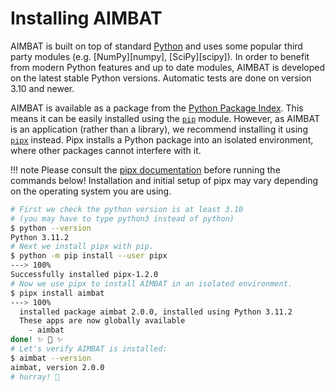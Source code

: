 # Installing AIMBAT

AIMBAT is built on top of standard [Python](https://www.python.org) and uses some popular
third party modules (e.g. [NumPy][numpy], [SciPy][scipy]). In order
to benefit from modern Python features and up to date modules, AIMBAT is developed on the
latest stable Python versions. Automatic tests are done on version 3.10 and newer.

AIMBAT is available as a package from the
[Python Package Index](https://pypi.org/project/aimbat/). This means it can be easily
installed using the [`pip`](https://pip.pypa.io/en/stable/) module. However, as AIMBAT is
an application (rather than a library), we recommend installing it using
[`pipx`](https://pypa.github.io/pipx/) instead. Pipx installs a Python package into an
isolated environment, where other packages cannot interfere with it.

!!! note
    Please consult the [pipx documentation](https://pypa.github.io/pipx/#install-pipx)
    before running the commands below! Installation and initial setup of pipx may vary
    depending on the operating system you are using.

<!-- termynal -->

```bash
# First we check the python version is at least 3.10
# (you may have to type python3 instead of python)
$ python --version
Python 3.11.2
# Next we install pipx with pip.
$ python -m pip install --user pipx
---> 100%
Successfully installed pipx-1.2.0
# Now we use pipx to install AIMBAT in an isolated environment.
$ pipx install aimbat
---> 100%
  installed package aimbat 2.0.0, installed using Python 3.11.2
  These apps are now globally available
    - aimbat
done! ✨ 🌟 ✨
# Let's verify AIMBAT is installed:
$ aimbat --version
aimbat, version 2.0.0
# hurray! 🥳
```
